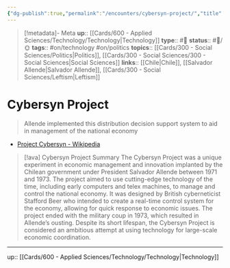 ```yaml
---
{"dg-publish":true,"permalink":"/encounters/cybersyn-project/","title":"Cybersyn Project"}
---
```


> [!metadata]- Meta
> **up**:: [[Cards/600 - Applied Sciences/Technology/Technology\|Technology]]
> **type**:: #📝 
> **status**:: #📝/🌞
> **tags**::  #on/technology #on/politics 
> **topics**:: [[Cards/300 - Social Sciences/Politics\|Politics]], [[Cards/300 - Social Sciences/300 - Social Sciences\|Social Sciences]]
> **links**:: [[Chile\|Chile]], [[Salvador Allende\|Salvador Allende]], [[Cards/300 - Social Sciences/Leftism\|Leftism]]


# Cybersyn Project

> Allende implemented this distribution decision support system to aid in management of the national economy

- [Project Cybersyn - Wikipedia](https://en.m.wikipedia.org/wiki/Project_Cybersyn)

> [!ava] Cybersyn Project Summary
> The Cybersyn Project was a unique experiment in economic management and innovation implanted by the Chilean government under President Salvador Allende between 1971 and 1973. The project aimed to use cutting-edge technology of the time, including early computers and telex machines, to manage and control the national economy. It was designed by British cyberneticist Stafford Beer who intended to create a real-time control system for the economy, allowing for quick response to economic issues. The project ended with the military coup in 1973, which resulted in Allende’s ousting. Despite its short lifespan, the Cybersyn Project is considered an ambitious attempt at using technology for large-scale economic coordination.


---
up:: [[Cards/600 - Applied Sciences/Technology/Technology\|Technology]]

